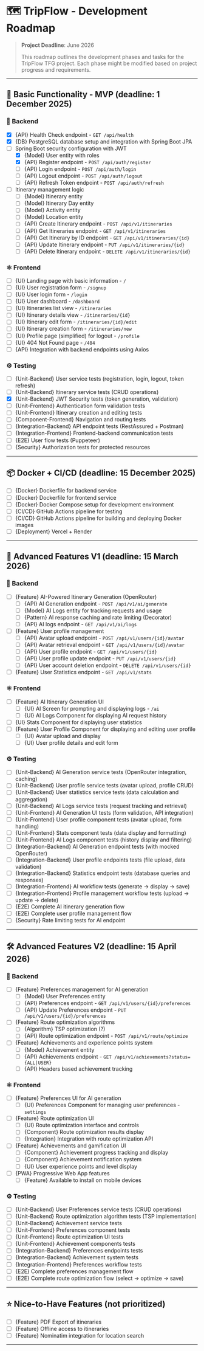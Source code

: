 # 🗺️ TripFlow - Development Roadmap

> **Project Deadline**: June 2026
> 
> This roadmap outlines the development phases and tasks for the TripFlow TFG project.
> Each phase might be modified based on project progress and requirements.

---

## 📅 Basic Functionality - MVP (deadline: 1 December 2025)

### 🔧 Backend

- [X] {API} Health Check endpoint - `GET /api/health`
- [X] {DB} PostgreSQL database setup and integration with Spring Boot JPA
- [ ] Spring Boot security configuration with JWT
    - [X] {Model} User entity with roles
    - [X] {API} Register endpoint - `POST /api/auth/register`
    - [ ] {API} Login endpoint - `POST /api/auth/login`
    - [ ] {API} Logout endpoint - `POST /api/auth/logout`
    - [ ] {API} Refresh Token endpoint - `POST /api/auth/refresh`
- [ ] Itinerary management logic
    - [ ] {Model} Itinerary entity
    - [ ] {Model} Itinerary Day entity
    - [ ] {Model} Activity entity
    - [ ] {Model} Location entity
    - [ ] {API} Create Itinerary endpoint - `POST /api/v1/itineraries`
    - [ ] {API} Get Itineraries endpoint - `GET /api/v1/itineraries`
    - [ ] {API} Get Itinerary by ID endpoint - `GET /api/v1/itineraries/{id}`
    - [ ] {API} Update Itinerary endpoint - `PUT /api/v1/itineraries/{id}`
    - [ ] {API} Delete Itinerary endpoint - `DELETE /api/v1/itineraries/{id}`

### ⚛️ Frontend

- [ ] {UI} Landing page with basic information - `/`
- [ ] {UI} User registration form - `/signup`
- [ ] {UI} User login form - `/login`
- [ ] {UI} User dashboard - `/dashboard`
- [ ] {UI} Itineraries list view - `/itineraries`
- [ ] {UI} Itinerary details view - `/itineraries/{id}`
- [ ] {UI} Itinerary edit form - `/itineraries/{id}/edit`
- [ ] {UI} Itinerary creation form - `/itineraries/new`
- [ ] {UI} Profile page (simplified) for logout - `/profile`
- [ ] {UI} 404 Not Found page - `/404`
- [ ] {API} Integration with backend endpoints using Axios

### ⚙️ Testing

- [ ] {Unit-Backend} User service tests (registration, login, logout, token refresh)
- [ ] {Unit-Backend} Itinerary service tests (CRUD operations)
- [X] {Unit-Backend} JWT Security tests (token generation, validation)
- [ ] {Unit-Frontend} Authentication form validation tests
- [ ] {Unit-Frontend} Itinerary creation and editing tests
- [ ] {Component-Frontend} Navigation and routing tests
- [ ] {Integration-Backend} API endpoint tests (RestAssured + Postman)
- [ ] {Integration-Frontend} Frontend-backend communication tests
- [ ] {E2E} User flow tests (Puppeteer)
- [ ] {Security} Authorization tests for protected resources

---

## 📦 Docker + CI/CD (deadline: 15 December 2025)

- [ ] {Docker} Dockerfile for backend service
- [ ] {Docker} Dockerfile for frontend service
- [ ] {Docker} Docker Compose setup for development environment
- [ ] {CI/CD} GitHub Actions pipeline for testing
- [ ] {CI/CD} GitHub Actions pipeline for building and deploying Docker images
- [ ] {Deployment} Vercel + Render

---

## 🚀 Advanced Features V1 (deadline: 15 March 2026)

### 🔧 Backend

- [ ] {Feature} AI-Powered Itinerary Generation (OpenRouter)
    - [ ] {API} AI Generation endpoint - `POST /api/v1/ai/generate`
    - [ ] {Model} AI Logs entity for tracking requests and usage
    - [ ] {Pattern} AI response caching and rate limiting (Decorator)
    - [ ] {API} AI logs endpoint - `GET /api/v1/ai/logs`
- [ ] {Feature} User profile management
    - [ ] {API} Avatar upload endpoint - `POST /api/v1/users/{id}/avatar`
    - [ ] {API} Avatar retrieval endpoint - `GET /api/v1/users/{id}/avatar`
    - [ ] {API} User profile endpoint - `GET /api/v1/users/{id}`
    - [ ] {API} User profile update endpoint - `PUT /api/v1/users/{id}`
    - [ ] {API} User account deletion endpoint - `DELETE /api/v1/users/{id}`
- [ ] {Feature} User Statistics endpoint - `GET /api/v1/stats`

### ⚛️ Frontend

- [ ] {Feature} AI Itinerary Generation UI
    - [ ] {UI} AI Screen for prompting and displaying logs - `/ai`
    - [ ] {UI} AI Logs Component for displaying AI request history
- [ ] {UI} Stats Component for displaying user statistics
- [ ] {Feature} User Profile Component for displaying and editing user profile
    - [ ] {UI} Avatar upload and display
    - [ ] {UI} User profile details and edit form

### ⚙️ Testing

- [ ] {Unit-Backend} AI Generation service tests (OpenRouter integration, caching)
- [ ] {Unit-Backend} User profile service tests (avatar upload, profile CRUD)
- [ ] {Unit-Backend} User statistics service tests (data calculation and aggregation)
- [ ] {Unit-Backend} AI Logs service tests (request tracking and retrieval)
- [ ] {Unit-Frontend} AI Generation UI tests (form validation, API integration)
- [ ] {Unit-Frontend} User profile component tests (avatar upload, form handling)
- [ ] {Unit-Frontend} Stats component tests (data display and formatting)
- [ ] {Unit-Frontend} AI Logs component tests (history display and filtering)
- [ ] {Integration-Backend} AI Generation endpoint tests (with mocked OpenRouter)
- [ ] {Integration-Backend} User profile endpoints tests (file upload, data validation)
- [ ] {Integration-Backend} Statistics endpoint tests (database queries and responses)
- [ ] {Integration-Frontend} AI workflow tests (generate → display → save)
- [ ] {Integration-Frontend} Profile management workflow tests (upload → update → delete)
- [ ] {E2E} Complete AI itinerary generation flow
- [ ] {E2E} Complete user profile management flow
- [ ] {Security} Rate limiting tests for AI endpoint

---

## 🛠️ Advanced Features V2 (deadline: 15 April 2026)

### 🔧 Backend

- [ ] {Feature} Preferences management for AI generation
    - [ ] {Model} User Preferences entity
    - [ ] {API} Preferences endpoint - `GET /api/v1/users/{id}/preferences`
    - [ ] {API} Update Preferences endpoint - `PUT /api/v1/users/{id}/preferences`
- [ ] {Feature} Route optimization algorithms
    - [ ] {Algorithm} TSP optimization (?)
    - [ ] {API} Route optimization endpoint - `POST /api/v1/route/optimize`
- [ ] {Feature} Achievements and experience points system
    - [ ] {Model} Achievement entity
    - [ ] {API} Achievements endpoint - `GET /api/v1/achievements?status={ALL|USER}`
    - [ ] {API} Headers based achievement tracking

### ⚛️ Frontend

- [ ] {Feature} Preferences UI for AI generation
    - [ ] {UI} Preferences Component for managing user preferences - `settings`
- [ ] {Feature} Route optimization UI
    - [ ] {UI} Route optimization interface and controls
    - [ ] {Component} Route optimization results display
    - [ ] {Integration} Integration with route optimization API
- [ ] {Feature} Achievements and gamification UI
    - [ ] {Component} Achievement progress tracking and display
    - [ ] {Component} Achievement notification system
    - [ ] {UI} User experience points and level display
- [ ] {PWA} Progressive Web App features
    - [ ] {Feature} Available to install on mobile devices

### ⚙️ Testing

- [ ] {Unit-Backend} User Preferences service tests (CRUD operations)
- [ ] {Unit-Backend} Route optimization algorithm tests (TSP implementation)
- [ ] {Unit-Backend} Achievement service tests
- [ ] {Unit-Frontend} Preferences component tests
- [ ] {Unit-Frontend} Route optimization UI tests
- [ ] {Unit-Frontend} Achievement components tests
- [ ] {Integration-Backend} Preferences endpoints tests
- [ ] {Integration-Backend} Achievement system tests
- [ ] {Integration-Frontend} Preferences workflow tests
- [ ] {E2E} Complete preferences management flow
- [ ] {E2E} Complete route optimization flow (select → optimize → save)

---

## ⭐ Nice-to-Have Features (not prioritized)

- [ ] {Feature} PDF Export of itineraries
- [ ] {Feature} Offline access to itineraries
- [ ] {Feature} Nominatim integration for location search

---
